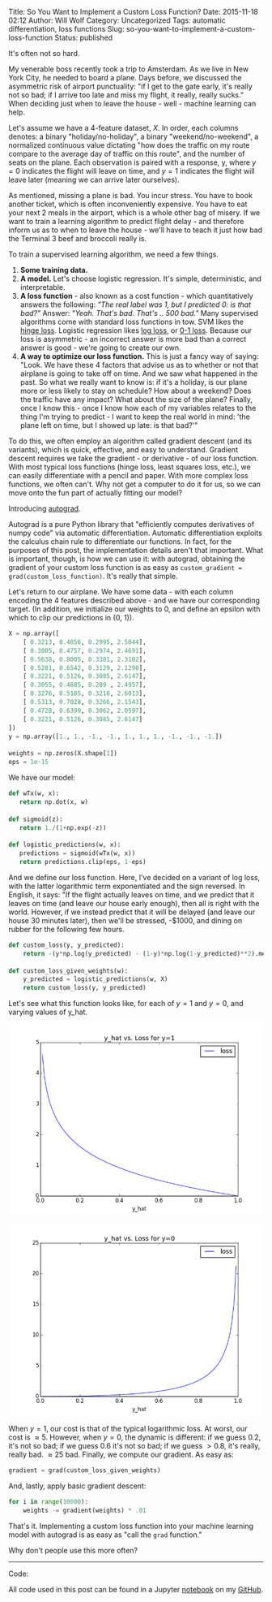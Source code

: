 Title: So You Want to Implement a Custom Loss Function?
Date: 2015-11-18 02:12
Author: Will Wolf
Category: Uncategorized
Tags: automatic differentiation, loss functions
Slug: so-you-want-to-implement-a-custom-loss-function
Status: published

It's often not so hard.

My venerable boss recently took a trip to Amsterdam. As we live in New York City, he needed to board a plane. Days before, we discussed the asymmetric risk of airport punctuality: "if I get to the gate early, it's really not so bad; if I arrive too late and miss my flight, it really, really sucks." When deciding just when to leave the house - well - machine learning can help.

Let's assume we have a 4-feature dataset, *X*. In order, each columns denotes: a binary "holiday/no-holiday", a binary "weekend/no-weekend", a normalized continuous value dictating "how does the traffic on my route compare to the average day of traffic on this route", and the number of seats on the plane. Each observation is paired with a response, y, where $y = 0$ indicates the flight will leave on time, and $y = 1$ indicates the flight will leave later (meaning we can arrive later ourselves).

As mentioned, missing a plane is bad. You incur stress. You have to book another ticket, which is often inconveniently expensive. You have to eat your next 2 meals in the airport, which is a whole other bag of misery. If we want to train a learning algorithm to predict flight delay - and therefore inform us as to when to leave the house - we'll have to teach it just how bad the Terminal 3 beef and broccoli really is.

To train a supervised learning algorithm, we need a few things.

1. **Some training data.**
2. **A model.** Let's choose logistic regression. It's simple, deterministic, and interpretable.
3. **A loss function** - also known as a cost function - which quantitatively answers the following: *"The real label was 1, but I predicted 0: is that bad?"* Answer: *"Yeah. That's bad. That's .. 500 bad."* Many supervised algorithms come with standard loss functions in tow. SVM likes the [hinge loss](https://en.wikipedia.org/wiki/Hinge_loss). Logistic regression likes [log loss](https://www.kaggle.com/wiki/MultiClassLogLoss), or [0-1 loss](https://en.wikipedia.org/wiki/Loss_function#0-1_loss_function). Because our loss is asymmetric - an incorrect answer is more bad than a correct answer is good - we're going to create our own.
4. **A way to optimize our loss function.** This is just a fancy way of saying: "Look. We have these 4 factors that advise us as to whether or not that airplane is going to take off on time. And we saw what happened in the past. So what we really want to know is: if it's a holiday, is our plane more or less likely to stay on schedule? How about a weekend? Does the traffic have any impact? What about the size of the plane? Finally, once I know this - once I know how each of my variables relates to the thing I'm trying to predict - I want to keep the real world in mind: 'the plane left on time, but I showed up late: is that bad?'"

To do this, we often employ an algorithm called gradient descent (and its variants), which is quick, effective, and easy to understand. Gradient descent requires we take the gradient - or derivative - of our loss function. With most typical loss functions (hinge loss, least squares loss, etc.), we can easily differentiate with a pencil and paper. With more complex loss functions, we often can't. Why not get a computer to do it for us, so we can move onto the fun part of actually fitting our model?

Introducing [autograd](https://github.com/HIPS/autograd).

Autograd is a pure Python library that "efficiently computes derivatives of numpy code" via automatic differentiation. Automatic differentiation exploits the calculus chain rule to differentiate our functions. In fact, for the purposes of this post, the implementation details aren't that important. What is important, though, is how we can use it: with autograd, obtaining the gradient of your custom loss function is as easy as `custom_gradient = grad(custom_loss_function)`. It's really that simple.

Let's return to our airplane. We have some data - with each column encoding the 4 features described above - and we have our corresponding target. (In addition, we initialize our weights to 0, and define an epsilon with which to clip our predictions in (0, 1)).

```python
X = np.array([
    [ 0.3213, 0.4856, 0.2995, 2.5044],
    [ 0.3005, 0.4757, 0.2974, 2.4691],
    [ 0.5638, 0.8005, 0.3381, 2.3102],
    [ 0.5281, 0.6542, 0.3129, 2.1298],
    [ 0.3221, 0.5126, 0.3085, 2.6147],
    [ 0.3055, 0.4885, 0.289 , 2.4957],
    [ 0.3276, 0.5185, 0.3218, 2.6013],
    [ 0.5313, 0.7028, 0.3266, 2.1543],
    [ 0.4728, 0.6399, 0.3062, 2.0597],
    [ 0.3221, 0.5126, 0.3085, 2.6147]
])
y = np.array([1., 1., -1., -1., 1., 1., 1., -1., -1., -1.])

weights = np.zeros(X.shape[1])
eps = 1e-15
```

We have our model:

```python
def wTx(w, x):
   return np.dot(x, w)

def sigmoid(z):
   return 1./(1+np.exp(-z))

def logistic_predictions(w, x):
   predictions = sigmoid(wTx(w, x))
   return predictions.clip(eps, 1-eps)
```

And we define our loss function. Here, I've decided on a variant of log loss, with the latter logarithmic term exponentiated and the sign reversed. In English, it says: "If the flight actually leaves on time, and we predict that it leaves on time (and leave our house early enough), then all is right with the world. However, if we instead predict that it will be delayed (and leave our house 30 minutes later), then we'll be stressed, -$1000, and dining on rubber for the following few hours.

```python
def custom_loss(y, y_predicted):
    return -(y*np.log(y_predicted) - (1-y)*np.log(1-y_predicted)**2).mean()

def custom_loss_given_weights(w):
    y_predicted = logistic_predictions(w, X)
    return custom_loss(y, y_predicted)
```

Let's see what this function looks like, for each of $y = 1$ and $y = 0$, and varying values of y_hat.

![y_equals_1](figures/y_equals_1.png)

![y_equals_0](figures/y_equals_0.png)

When $y = 1$, our cost is that of the typical logarithmic loss. At worst, our cost is $\approx 5$. However, when $y = 0$, the dynamic is different: if we guess $0.2$, it's not so bad; if we guess $0.6$ it's not so bad; if we guess $> 0.8$, it's really, really bad. $\approx 25$ bad. Finally, we compute our gradient. As easy as:

```python
gradient = grad(custom_loss_given_weights)
```

And, lastly, apply basic gradient descent:

```python
for i in range(10000):
    weights -= gradient(weights) * .01
```

That's it. Implementing a custom loss function into your machine learning model with autograd is as easy as "call the `grad` function."

Why don't people use this more often?

---
Code:

All code used in this post can be found in a Jupyter [notebook](http://nbviewer.ipython.org/github/cavaunpeu/automatic-differentiation/blob/master/automatic_differentiation.ipynb) on my [GitHub](https://github.com/cavaunpeu).
